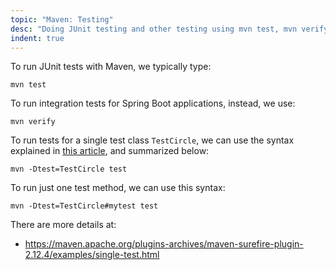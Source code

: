 ```yaml
---
topic: "Maven: Testing"
desc: "Doing JUnit testing and other testing using mvn test, mvn verify, etc."
indent: true
---
```



To run JUnit tests with Maven, we typically type:

```
mvn test
```

To run integration tests for Spring Boot applications, instead, we use:

```
mvn verify
```

To run tests for a single test class `TestCircle`, we can use the syntax explained in [this article](https://maven.apache.org/plugins-archives/maven-surefire-plugin-2.12.4/examples/single-test.html), and summarized below:

```
mvn -Dtest=TestCircle test
```

To run just one test method, we can use this syntax:

```
mvn -Dtest=TestCircle#mytest test
```

There are more details at:
* <https://maven.apache.org/plugins-archives/maven-surefire-plugin-2.12.4/examples/single-test.html>
